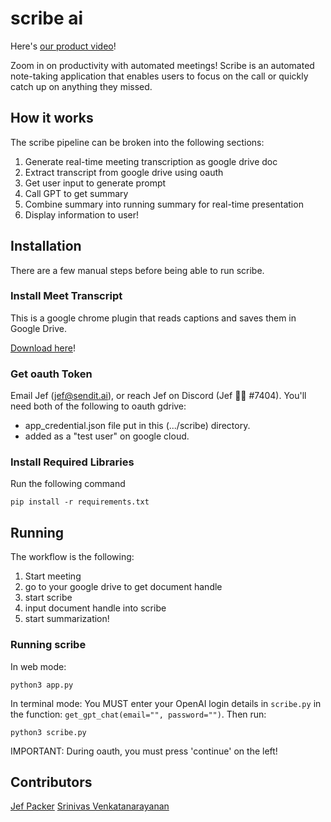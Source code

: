 # scribe ai

Here's [our product video](https://devpost.com/software/scribe-qvte7g)!

Zoom in on productivity with automated meetings! Scribe is an automated note-taking application that enables users to focus on the call or quickly catch up on anything they missed.

## How it works

The scribe pipeline can be broken into the following sections:
1. Generate real-time meeting transcription as google drive doc
2. Extract transcript from google drive using oauth
3. Get user input to generate prompt
4. Call GPT to get summary
5. Combine summary into running summary for real-time presentation
6. Display information to user!

## Installation

There are a few manual steps before being able to run scribe.

### Install Meet Transcript

This is a google chrome plugin that reads captions and saves them in Google Drive.

[Download here](https://chrome.google.com/webstore/detail/meet-transcript/jkdogkallbmmdhpdjdpmoejkehfeefnb?hl=en)!

### Get oauth Token

Email Jef (jef@sendit.ai), or reach Jef on Discord (Jef 🧶🐊 #7404). You'll need both of the following to oauth gdrive:
* app_credential.json file put in this (.../scribe) directory.
* added as a "test user" on google cloud.

### Install Required Libraries 

Run the following command
```
pip install -r requirements.txt
```

## Running

The workflow is the following:
1. Start meeting
2. go to your google drive to get document handle
3. start scribe
4. input document handle into scribe
5. start summarization!

### Running scribe

In web mode:
```
python3 app.py
```

In terminal mode:
You MUST enter your OpenAI login details in `scribe.py` in the function: `get_gpt_chat(email="", password="")`. Then run:
```
python3 scribe.py
```

IMPORTANT: During oauth, you must press 'continue' on the left!

## Contributors

[Jef Packer](https://github.com/jbpacker)
[Srinivas Venkatanarayanan](https://github.com/Vi-Sri)